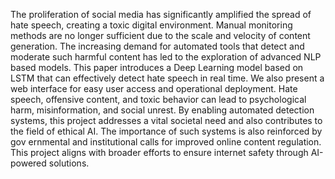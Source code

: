  The proliferation of social media has significantly amplified
 the spread of hate speech, creating a toxic digital environment.
 Manual monitoring methods are no longer sufficient due to
 the scale and velocity of content generation. The increasing
 demand for automated tools that detect and moderate such
 harmful content has led to the exploration of advanced NLP
based models. This paper introduces a Deep Learning model
 based on LSTM that can effectively detect hate speech in real
 time. We also present a web interface for easy user access and
 operational deployment.
 Hate speech, offensive content, and toxic behavior can lead
 to psychological harm, misinformation, and social unrest. By
 enabling automated detection systems, this project addresses
 a vital societal need and also contributes to the field of ethical
 AI.
 The importance of such systems is also reinforced by gov
ernmental and institutional calls for improved online content
 regulation. This project aligns with broader efforts to ensure
 internet safety through AI-powered solutions.
